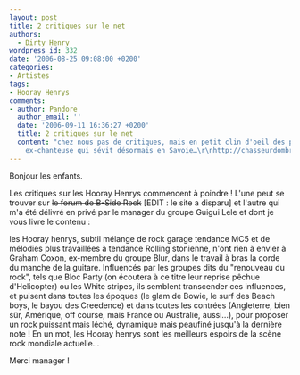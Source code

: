 ```yaml
---
layout: post
title: 2 critiques sur le net
authors:
  - Dirty Henry
wordpress_id: 332
date: '2006-08-25 09:08:00 +0200'
categories:
- Artistes
tags:
- Hooray Henrys
comments:
- author: Pandore
  author_email: ''
  date: '2006-09-11 16:36:27 +0200'
  title: 2 critiques sur le net
  content: "chez nous pas de critiques, mais en petit clin d'oeil des photos d'une
    ex-chanteuse qui sévit désormais en Savoie…\r\nhttp://chasseurdombre.blogspot.com"
---
```

Bonjour les enfants.

Les critiques sur les Hooray Henrys commencent à poindre ! L'une peut se trouver sur <strike>le forum de B-Side Rock</strike> [EDIT : le site a disparu] et l'autre qui m'a été délivré en privé par le manager du groupe Guigui Lele et dont je vous livre le contenu : 

<quote>les Hooray henrys, subtil mélange de rock garage tendance MC5 et de mélodies plus travaillées à tendance Rolling stonienne, n'ont rien à envier à Graham Coxon, ex-membre du groupe Blur, dans le travail à bras la corde du manche de la guitare. Influencés par les groupes dits du "renouveau du rock", tels que Bloc Party (on écoutera à ce titre leur reprise pêchue d'Helicopter) ou les White stripes, ils semblent transcender ces influences, et puisent dans toutes les époques (le glam de Bowie, le surf des Beach boys, le bayou des Creedence) et dans toutes les contrées (Angleterre, bien sûr, Amérique, off course, mais France ou Australie, aussi…), pour proposer un rock puissant mais léché, dynamique mais peaufiné jusqu'à la dernière note ! En un mot, les Hooray henrys sont les meilleurs espoirs de la scène rock mondiale actuelle…</quote>

Merci manager !
